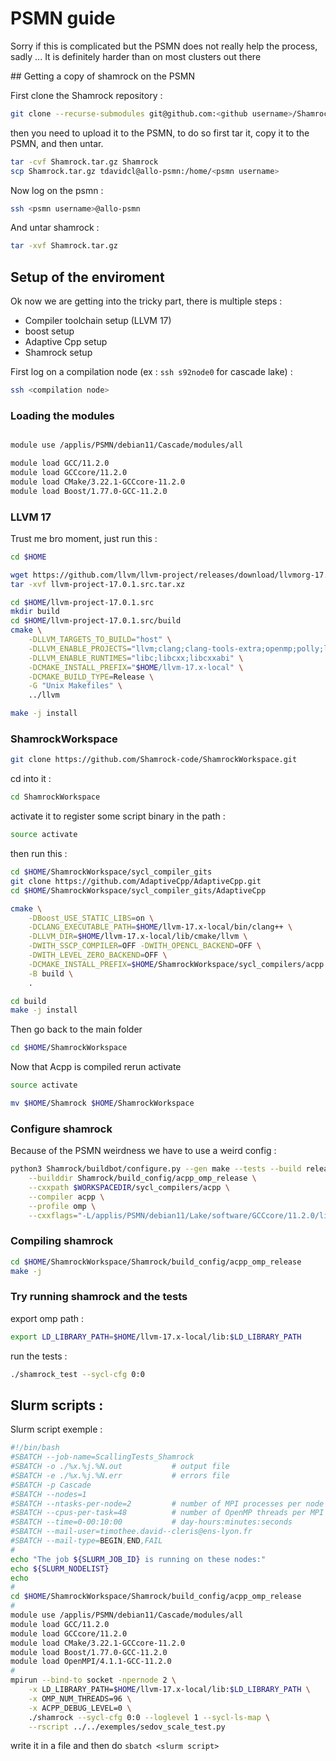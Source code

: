 # PSMN guide

Sorry if this is complicated but the PSMN does not really help the process, sadly ... 
It is definitely harder than on most clusters out there

## Getting a copy of shamrock on the PSMN

First clone the Shamrock repository :
```bash
git clone --recurse-submodules git@github.com:<github username>/Shamrock.git
```

then you need to upload it to the PSMN, to do so first tar it, copy it to the PSMN, and then untar.
```bash
tar -cvf Shamrock.tar.gz Shamrock
scp Shamrock.tar.gz tdavidcl@allo-psmn:/home/<psmn username>
```

Now log on the psmn :
```bash
ssh <psmn username>@allo-psmn
```
And untar shamrock : 
```bash
tar -xvf Shamrock.tar.gz
```

## Setup of the enviroment

Ok now we are getting into the tricky part, there is multiple steps : 

 - Compiler toolchain setup (LLVM 17)
 - boost setup
 - Adaptive Cpp setup
 - Shamrock setup

First log on a compilation node (ex : `ssh s92node0` for cascade lake) : 

```bash
ssh <compilation node>
```


### Loading the modules

```bash

module use /applis/PSMN/debian11/Cascade/modules/all

module load GCC/11.2.0
module load GCCcore/11.2.0
module load CMake/3.22.1-GCCcore-11.2.0
module load Boost/1.77.0-GCC-11.2.0

```

### LLVM 17

Trust me bro moment, just run this : 
```bash
cd $HOME

wget https://github.com/llvm/llvm-project/releases/download/llvmorg-17.0.1/llvm-project-17.0.1.src.tar.xz
tar -xvf llvm-project-17.0.1.src.tar.xz

cd $HOME/llvm-project-17.0.1.src
mkdir build
cd $HOME/llvm-project-17.0.1.src/build
cmake \
    -DLLVM_TARGETS_TO_BUILD="host" \
	-DLLVM_ENABLE_PROJECTS="llvm;clang;clang-tools-extra;openmp;polly;libc" \
	-DLLVM_ENABLE_RUNTIMES="libc;libcxx;libcxxabi" \
	-DCMAKE_INSTALL_PREFIX="$HOME/llvm-17.x-local" \
	-DCMAKE_BUILD_TYPE=Release \
	-G "Unix Makefiles" \
	../llvm

make -j install
```

### ShamrockWorkspace 

```bash
git clone https://github.com/Shamrock-code/ShamrockWorkspace.git
```

cd into it : 
```bash
cd ShamrockWorkspace
```

activate it to register some script binary in the path : 
```bash
source activate
```

then run this : 
```bash
cd $HOME/ShamrockWorkspace/sycl_compiler_gits
git clone https://github.com/AdaptiveCpp/AdaptiveCpp.git
cd $HOME/ShamrockWorkspace/sycl_compiler_gits/AdaptiveCpp

cmake \
    -DBoost_USE_STATIC_LIBS=on \
	-DCLANG_EXECUTABLE_PATH=$HOME/llvm-17.x-local/bin/clang++ \
	-DLLVM_DIR=$HOME/llvm-17.x-local/lib/cmake/llvm \
	-DWITH_SSCP_COMPILER=OFF -DWITH_OPENCL_BACKEND=OFF \
	-DWITH_LEVEL_ZERO_BACKEND=OFF \
	-DCMAKE_INSTALL_PREFIX=$HOME/ShamrockWorkspace/sycl_compilers/acpp \
	-B build \
	.

cd build
make -j install
```

Then go back to the main folder
```bash
cd $HOME/ShamrockWorkspace
```

Now that Acpp is compiled rerun activate
```bash
source activate
```

```bash
mv $HOME/Shamrock $HOME/ShamrockWorkspace
```

### Configure shamrock

Because of the PSMN weirdness we have to use a weird config : 
```bash
python3 Shamrock/buildbot/configure.py --gen make --tests --build release \
    --builddir Shamrock/build_config/acpp_omp_release \
    --cxxpath $WORKSPACEDIR/sycl_compilers/acpp \
    --compiler acpp \
    --profile omp \
    --cxxflags="-L/applis/PSMN/debian11/Lake/software/GCCcore/11.2.0/lib64"
```

### Compiling shamrock
```bash
cd $HOME/ShamrockWorkspace/Shamrock/build_config/acpp_omp_release
make -j
```

### Try running shamrock and the tests

export omp path :

```bash
export LD_LIBRARY_PATH=$HOME/llvm-17.x-local/lib:$LD_LIBRARY_PATH
```

run the tests : 
```bash
./shamrock_test --sycl-cfg 0:0
```


## Slurm scripts : 

Slurm script exemple : 

```bash linenums="1" title="slurm_script"
#!/bin/bash
#SBATCH --job-name=ScallingTests_Shamrock
#SBATCH -o ./%x.%j.%N.out           # output file
#SBATCH -e ./%x.%j.%N.err           # errors file
#SBATCH -p Cascade
#SBATCH --nodes=1
#SBATCH --ntasks-per-node=2         # number of MPI processes per node
#SBATCH --cpus-per-task=48          # number of OpenMP threads per MPI process
#SBATCH --time=0-00:10:00           # day-hours:minutes:seconds
#SBATCH --mail-user=timothee.david--cleris@ens-lyon.fr
#SBATCH --mail-type=BEGIN,END,FAIL
#
echo "The job ${SLURM_JOB_ID} is running on these nodes:"
echo ${SLURM_NODELIST}
echo
#
cd $HOME/ShamrockWorkspace/Shamrock/build_config/acpp_omp_release
#
module use /applis/PSMN/debian11/Cascade/modules/all
module load GCC/11.2.0
module load GCCcore/11.2.0
module load CMake/3.22.1-GCCcore-11.2.0
module load Boost/1.77.0-GCC-11.2.0
module load OpenMPI/4.1.1-GCC-11.2.0
#
mpirun --bind-to socket -npernode 2 \
    -x LD_LIBRARY_PATH=$HOME/llvm-17.x-local/lib:$LD_LIBRARY_PATH \
    -x OMP_NUM_THREADS=96 \
    -x ACPP_DEBUG_LEVEL=0 \
    ./shamrock --sycl-cfg 0:0 --loglevel 1 --sycl-ls-map \
    --rscript ../../exemples/sedov_scale_test.py
```

write it in a file and then do `sbatch <slurm script>`